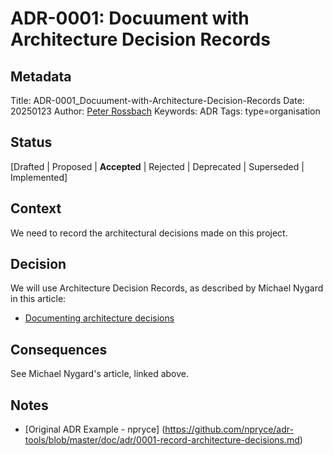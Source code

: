 # ADR-0001: Docuument with Architecture Decision Records

## Metadata

Title:  ADR-0001_Docuument-with-Architecture-Decision-Records
Date:   20250123
Author: [Peter Rossbach](mailto://peter.rossbach@bee42.com)
Keywords: ADR
Tags: type=organisation

## Status

[Drafted | Proposed | __Accepted__ | Rejected | Deprecated | Superseded | Implemented]

## Context

We need to record the architectural decisions made on this project.

## Decision

We will use Architecture Decision Records, as described by Michael Nygard in this article:

* [Documenting architecture decisions](http://thinkrelevance.com/blog/2011/11/15/documenting-architecture-decisions)

## Consequences

See Michael Nygard's article, linked above.

## Notes

* [Original ADR Example - npryce]
(https://github.com/npryce/adr-tools/blob/master/doc/adr/0001-record-architecture-decisions.md)
